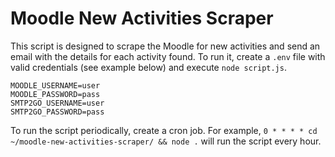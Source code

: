 # Moodle New Activities Scraper

This script is designed to scrape the Moodle for new activities and send an email with the details for each activity found. To run it, create a `.env` file with valid credentials (see example below) and execute `node script.js`.

```env
MOODLE_USERNAME=user
MOODLE_PASSWORD=pass
SMTP2GO_USERNAME=user
SMTP2GO_PASSWORD=pass
```

To run the script periodically, create a cron job. For example, `0 * * * * cd ~/moodle-new-activities-scraper/ && node .` will run the script every hour.
